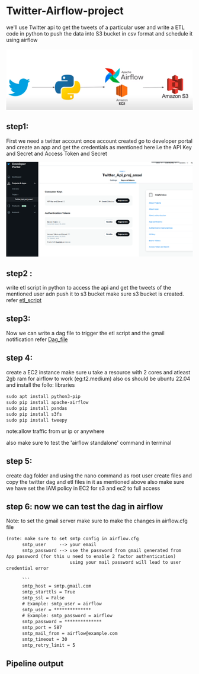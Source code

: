 # Twitter-Airflow-project

we'll use Twitter api to get the tweets of a particular user and write a ETL code in python to push the data into S3 bucket in csv format  and schedule it using airflow

![My Image](https://github.com/ansel9618/Twitter-Airflow-project/blob/main/images/Architecture.png)

## step1:

First we need a twitter account once account created go to developer portal and create an app
and get the credentials as mentioned here i.e the API Key and Secret and Access Token and Secret

![My Image](https://github.com/ansel9618/Twitter-Airflow-project/blob/main/images/Twitter_proj_devoper_portal.png)

## step2 :

write etl script in python to access the api and get the tweets of the mentioned user adn push it to s3 bucket
make sure s3 bucket is created.
refer [etl_script](https://github.com/ansel9618/Twitter-Airflow-project/blob/main/twitter_etl%20copy_github.py)


## step3:

Now we can write a dag file to trigger the etl script and the gmail notification refer [Dag_file](https://github.com/ansel9618/Twitter-Airflow-project/blob/main/twitter_dag.py)

## step 4:

create a EC2 instance make sure u take a resource with 2 cores and atleast 2gb ram for airflow to work (eg:t2.medium) also os should be ubuntu 22.04
and install the follo: libraries
```sudo apt-get update
sudo apt install python3-pip
sudo pip install apache-airflow
sudo pip install pandas
sudo pip install s3fs
sudo pip install tweepy
```
note:allow traffic from ur ip or anywhere

also make sure to test the 'airflow standalone' command in terminal 
## step 5: 
create dag folder and using the nano command as root user create files and copy the twitter dag and etl files in it as mentioned above
also make sure we have set the IAM policy in EC2 for s3 and ec2 to full access

## step 6: now we can test the dag in airflow
Note: to set the gmail server make sure to make the changes in airflow.cfg file

```
(note: make sure to set smtp config in airflow.cfg
      smtp_user     --> your email
      smtp_password --> use the password from gmail generated from  App password (for this u need to enable 2 factor authentication)
                        using your mail password will lead to user credential error
      
      ```
      smtp_host = smtp.gmail.com
      smtp_starttls = True
      smtp_ssl = False
      # Example: smtp_user = airflow
      smtp_user = **************
      # Example: smtp_password = airflow
      smtp_password = **************
      smtp_port = 587
      smtp_mail_from = airflow@example.com
      smtp_timeout = 30
      smtp_retry_limit = 5
```

## Pipeline output
